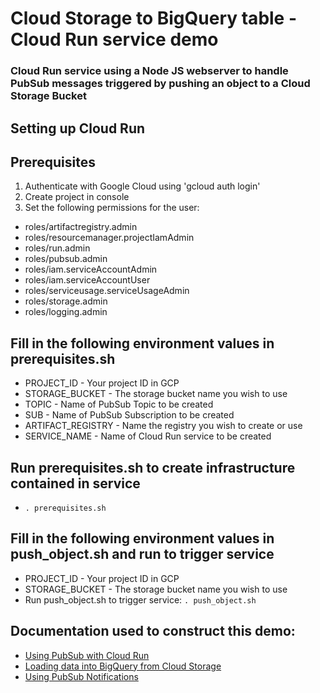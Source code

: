 # Cloud Storage to BigQuery table - Cloud Run service demo
### Cloud Run service using a Node JS webserver to handle PubSub messages triggered by pushing an object to a Cloud Storage Bucket

## Setting up Cloud Run

## Prerequisites
1. Authenticate with Google Cloud using 'gcloud auth login'
2. Create project in console
3. Set the following permissions for the user:
- roles/artifactregistry.admin
- roles/resourcemanager.projectIamAdmin
- roles/run.admin
- roles/pubsub.admin
- roles/iam.serviceAccountAdmin
- roles/iam.serviceAccountUser
- roles/serviceusage.serviceUsageAdmin
- roles/storage.admin
- roles/logging.admin

## Fill in the following environment values in prerequisites.sh
- PROJECT_ID - Your project ID in GCP
- STORAGE_BUCKET - The storage bucket name you wish to use
- TOPIC - Name of PubSub Topic to be created
- SUB - Name of PubSub Subscription to be created
- ARTIFACT_REGISTRY - Name the registry you wish to create or use
- SERVICE_NAME - Name of Cloud Run service to be created

## Run prerequisites.sh to create infrastructure contained in service
- `. prerequisites.sh`

## Fill in the following environment values in push_object.sh and run to trigger service
- PROJECT_ID - Your project ID in GCP
- STORAGE_BUCKET - The storage bucket name you wish to use
- Run push_object.sh to trigger service: `. push_object.sh`

## Documentation used to construct this demo:
- [Using PubSub with Cloud Run](https://cloud.google.com/run/docs/tutorials/pubsub#run_pubsub_build-nodejs)
- [Loading data into BigQuery from Cloud Storage](https://cloud.google.com/bigquery/docs/loading-data-cloud-storage-csv)
- [Using PubSub Notifications](https://cloud.google.com/storage/docs/pubsub-notifications)
